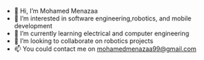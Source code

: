- 👋 Hi, I’m Mohamed Menazaa
- 👀 I’m interested in software engineering,robotics, and mobile development
- 🌱 I’m currently learning electrical and computer engineering
- 💞️ I’m looking to collaborate on robotics projects
- 📫 You could contact me on mohamedmenazaa99@gmail.com


